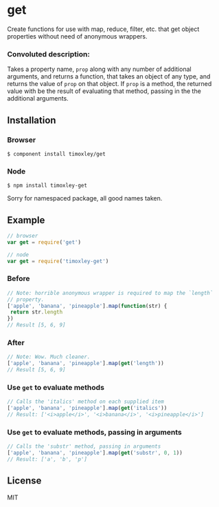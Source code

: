 # get

Create functions for use with map, reduce, filter, etc. that get object
properties without need of anonymous wrappers.

### Convoluted description:
Takes a property name, `prop` along with any number of additional
arguments, and returns a function, that takes an object of any type, and
returns the value of `prop` on that object. If `prop` is a method, the
returned value with be the result of evaluating that method, passing in
the the additional arguments.

## Installation

### Browser
    $ component install timoxley/get

### Node
    $ npm install timoxley-get

Sorry for namespaced package, all good names taken.

## Example

```js
// browser
var get = require('get')

// node
var get = require('timoxley-get')
```

### Before
```js
// Note: horrible anonymous wrapper is required to map the `length`
// property.
['apple', 'banana', 'pineapple'].map(function(str) {
 return str.length
})
// Result [5, 6, 9]
```

### After
```js
// Note: Wow. Much cleaner.
['apple', 'banana', 'pineapple'].map(get('length'))
// Result [5, 6, 9]
```

### Use `get` to evaluate methods

```js
// Calls the 'italics' method on each supplied item
['apple', 'banana', 'pineapple'].map(get('italics'))
// Result: ['<i>apple</i>', '<i>banana</i>', '<i>pineapple</i>']
```

### Use `get` to evaluate methods, passing in arguments

```js
// Calls the 'substr' method, passing in arguments
['apple', 'banana', 'pineapple'].map(get('substr', 0, 1))
// Result: ['a', 'b', 'p']
```

## License

  MIT
